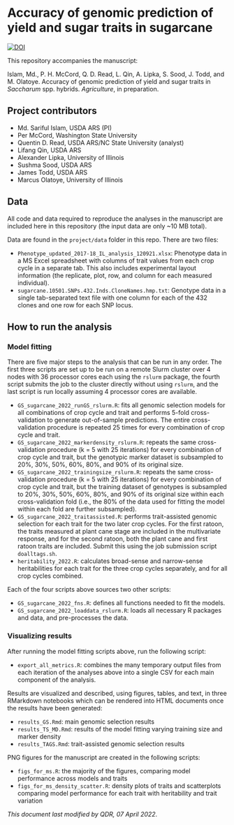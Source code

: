 # Accuracy of genomic prediction of yield and sugar traits in sugarcane

[![DOI](https://zenodo.org/badge/DOI/10.5281/zenodo.6563705.svg)](https://doi.org/10.5281/zenodo.6563705)

This repository accompanies the manuscript:

Islam, Md., P. H. McCord, Q. D. Read, L. Qin, A. Lipka, S. Sood, J. Todd, and M. Olatoye. Accuracy of genomic prediction of yield and sugar traits in *Saccharum* spp. hybrids. *Agriculture*, in preparation.

## Project contributors

- Md. Sariful Islam, USDA ARS (PI)
- Per McCord, Washington State University
- Quentin D. Read, USDA ARS/NC State University (analyst)
- Lifang Qin, USDA ARS
- Alexander Lipka, University of Illinois
- Sushma Sood, USDA ARS
- James Todd, USDA ARS
- Marcus Olatoye, University of Illinois


## Data

All code and data required to reproduce the analyses in the manuscript are included here in this repository (the input data are only ~10 MB total). 

Data are found in the `project/data` folder in this repo. There are two files:

- `Phenotype_updated_2017-18_IL_analysis_120921.xlsx`: Phenotype data in a MS Excel spreadsheet with columns of trait values from each crop cycle in a separate tab. This also includes experimental layout information (the replicate, plot, row, and column for each measured individual).
- `sugarcane.10501.SNPs.432.Inds.CloneNames.hmp.txt`: Genotype data in a single tab-separated text file with one column for each of the 432 clones and one row for each SNP locus.

## How to run the analysis

### Model fitting

There are five major steps to the analysis that can be run in any order. The first three scripts are set up to be run on a remote Slurm cluster over 4 nodes with 36 processor cores each using the `rslurm` package, the fourth script submits the job to the cluster directly without using `rslurm`, and the last script is run locally assuming 4 processor cores are available.

- `GS_sugarcane_2022_runGS_rslurm.R`: fits all genomic selection models for all combinations of crop cycle and trait and performs 5-fold cross-validation to generate out-of-sample predictions. The entire cross-validation procedure is repeated 25 times for every combination of crop cycle and trait.
- `GS_sugarcane_2022_markerdensity_rslurm.R`: repeats the same cross-validation procedure (k = 5 with 25 iterations) for every combination of crop cycle and trait, but the genotypic marker dataset is subsampled to 20%, 30%, 50%, 60%, 80%, and 90% of its original size.
- `GS_sugarcane_2022_trainingsize_rslurm.R`: repeats the same cross-validation procedure (k = 5 with 25 iterations) for every combination of crop cycle and trait, but the training dataset of genotypes is subsampled to 20%, 30%, 50%, 60%, 80%, and 90% of its original size within each cross-validation fold (i.e., the 80% of the data used for fitting the model within each fold are further subsampled).
- `GS_sugarcane_2022_traitassisted.R`: performs trait-assisted genomic selection for each trait for the two later crop cycles. For the first ratoon, the traits measured at plant cane stage are included in the multivariate response, and for the second ratoon, both the plant cane and first ratoon traits are included. Submit this using the job submission script `doalltags.sh`.
- `heritability_2022.R`: calculates broad-sense and narrow-sense heritabilities for each trait for the three crop cycles separately, and for all crop cycles combined.

Each of the four scripts above sources two other scripts:

- `GS_sugarcane_2022_fns.R`: defines all functions needed to fit the models.
- `GS_sugarcane_2022_loaddata_rslurm.R`: loads all necessary R packages and data, and pre-processes the data.

### Visualizing results

After running the model fitting scripts above, run the following script:

- `export_all_metrics.R`: combines the many temporary output files from each iteration of the analyses above into a single CSV for each main component of the analysis.

Results are visualized and described, using figures, tables, and text, in three RMarkdown notebooks which can be rendered into HTML documents once the results have been generated:

- `results_GS.Rmd`: main genomic selection results
- `results_TS_MD.Rmd`: results of the model fitting varying training size and marker density
- `results_TAGS.Rmd`: trait-assisted genomic selection results

PNG figures for the manuscript are created in the following scripts:

- `figs_for_ms.R`: the majority of the figures, comparing model performance across models and traits
- `figs_for_ms_density_scatter.R`: density plots of traits and scatterplots comparing model performance for each trait with heritability and trait variation

*This document last modified by QDR, 07 April 2022*.
